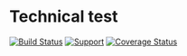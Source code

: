 # Technical test

[![Build Status](https://travis-ci.org/darklight9811/technical-test.svg?branch=master)](https://travis-ci.org/darklight9811/technical-test) [![Support](https://img.shields.io/badge/Patreon-Support-orange.svg?logo=Patreon)](https://www.patreon.com/rafaelcorrea) [![Coverage Status](https://coveralls.io/repos/github/darklight9811/technical-test/badge.svg?branch=master)](https://coveralls.io/github/darklight9811/technical-test?branch=master)